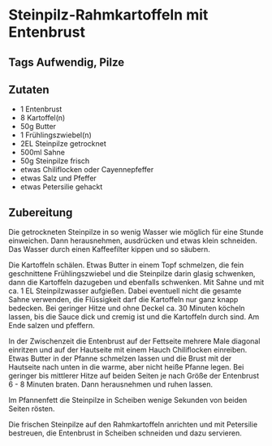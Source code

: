 # Steinpilz-Rahmkartoffeln mit Entenbrust

## Tags Aufwendig, Pilze

## Zutaten

- 1 Entenbrust
- 8 Kartoffel(n)
- 50g Butter
- 1 Frühlingszwiebel(n)
- 2EL Steinpilze getrocknet
- 500ml Sahne
- 50g Steinpilze frisch
- etwas Chiliflocken oder Cayennepfeffer
- etwas Salz und Pfeffer
- etwas Petersilie gehackt

## Zubereitung

Die getrockneten Steinpilze in so wenig Wasser wie möglich für eine Stunde einweichen. Dann herausnehmen, ausdrücken und etwas klein schneiden. Das Wasser durch einen Kaffeefilter kippen und so säubern.

Die Kartoffeln schälen. Etwas Butter in einem Topf schmelzen, die fein geschnittene Frühlingszwiebel und die Steinpilze darin glasig schwenken, dann die Kartoffeln dazugeben und ebenfalls schwenken. Mit Sahne und mit ca. 1 EL Steinpilzwasser aufgießen. Dabei eventuell nicht die gesamte Sahne verwenden, die Flüssigkeit darf die Kartoffeln nur ganz knapp bedecken. Bei geringer Hitze und ohne Deckel ca. 30 Minuten köcheln lassen, bis die Sauce dick und cremig ist und die Kartoffeln durch sind. Am Ende salzen und pfeffern.

In der Zwischenzeit die Entenbrust auf der Fettseite mehrere Male diagonal einritzen und auf der Hautseite mit einem Hauch Chiliflocken einreiben.
Etwas Butter in der Pfanne schmelzen lassen und die Brust mit der Hautseite nach unten in die warme, aber nicht heiße Pfanne legen. Bei geringer bis mittlerer Hitze auf beiden Seiten je nach Größe der Entenbrust 6 - 8 Minuten braten. Dann herausnehmen und ruhen lassen.

Im Pfannenfett die Steinpilze in Scheiben wenige Sekunden von beiden Seiten rösten.

Die frischen Steinpilze auf den Rahmkartoffeln anrichten und mit Petersilie bestreuen, die Entenbrust in Scheiben schneiden und dazu servieren.
